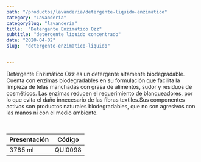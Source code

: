 ```yaml
---
path: "/productos/lavanderia/detergente-liquido-enzimatico"
category: "Lavandería"
categorySlug: "lavanderia"
title:  "Detergente Enzimático Ozz"
subtitle: "detergente líquido concentrado"
date: "2020-04-02"
slug:  "detergente-enzimatico-liquido"


---
```

Detergente Enzimático Ozz es un detergente altamente biodegradable. Cuenta con enzimas biodegradables en su formulación que facilita la limpieza de telas manchadas con grasa de alimentos, sudor y residuos de cosméticos. Las enzimas reducen el requerimiento de blanqueadores, por lo que evita el daño innecesario de las fibras textiles.Sus componentes activos son productos naturales biodegradables, que no son agresivos con las manos ni con el medio ambiente.

<br>
<table class="min-w-full md:min-w-0 divide-y-0 divide-gray-200">
          <thead class=" bg-white">
            <tr>
              <th scope="col" class="px-6 text-center text-xs font-medium text-blue-500 uppercase tracking-wider">
                Presentación
              </th>
              <th scope="col" class="px-6 py-3 text-center text-xs font-medium text-blue-500 uppercase tracking-wider">
                Código
              </th>
            </tr>
          </thead>
          <tbody>
            <tr class="bg-gray-400">
              <td class="px-6 py-4 whitespace-nowrap text-sm text-gray-700 text-center">
              3785 ml
              </td>
              <td class="px-6 py-4 whitespace-nowrap text-sm text-gray-700 text-center">
              QUI0098
              </td>
            </tr> 
          </tbody>
        </table>



